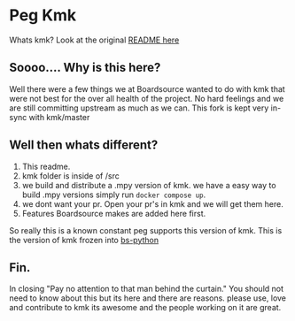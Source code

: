 # Peg Kmk

Whats kmk? Look at the original [README here](./OLDREADME.md)

## Soooo.... Why is this here?

Well there were a few things we at Boardsource wanted to do with kmk that were not best for the over all health of the project.
No hard feelings and we are still committing upstream as much as we can.
This fork is kept very in-sync with kmk/master

## Well then whats different?

1. This readme.
2. kmk folder is inside of /src
3. we build and distribute a .mpy version of kmk.
   we have a easy way to build .mpy versions simply run `docker compose up`.
4. we dont want your pr.
   Open your pr's in kmk and we will get them here.
5. Features Boardsource makes are added here first.

So really this is a known constant peg supports this version of kmk.
This is the version of kmk frozen into [bs-python](https://github.com/boardsource/bs-python)

## Fin.

In closing "Pay no attention to that man behind the curtain." You should not need to know about this but its here and there are reasons. please use, love and contribute to kmk its awesome and the people working on it are great.
